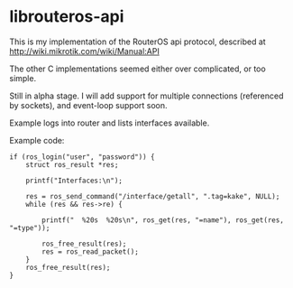 librouteros-api
===============

This is my implementation of the RouterOS api protocol, described at http://wiki.mikrotik.com/wiki/Manual:API

The other C implementations seemed either over complicated, or too simple.

Still in alpha stage. I will add support for multiple connections (referenced by sockets), and event-loop support soon.

Example logs into router and lists interfaces available.

Example code:  

	if (ros_login("user", "password")) {
		struct ros_result *res;

		printf("Interfaces:\n");

		res = ros_send_command("/interface/getall", ".tag=kake", NULL);
		while (res && res->re) {

			printf("  %20s  %20s\n", ros_get(res, "=name"), ros_get(res, "=type"));			

			ros_free_result(res);
			res = ros_read_packet();
		}
		ros_free_result(res);
	}
